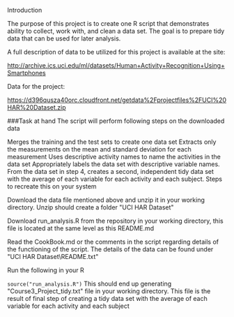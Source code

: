 Introduction

The purpose of this project is to create one R script that demonstrates ability to collect, work with, and clean a data set. The goal is to prepare tidy data that can be used for later analysis.

A full description of data to be utilized for this project is available at the site:

http://archive.ics.uci.edu/ml/datasets/Human+Activity+Recognition+Using+Smartphones

Data for the project:

https://d396qusza40orc.cloudfront.net/getdata%2Fprojectfiles%2FUCI%20HAR%20Dataset.zip

###Task at hand The script will perform following steps on the downloaded data

Merges the training and the test sets to create one data set
Extracts only the measurements on the mean and standard deviation for each measurement
Uses descriptive activity names to name the activities in the data set
Appropriately labels the data set with descriptive variable names.
From the data set in step 4, creates a second, independent tidy data set with the average of each variable for each activity and each subject.
Steps to recreate this on your system

Download the data file mentioned above and unzip it in your working directory. Unzip should create a folder "UCI HAR Dataset"

Download run_analysis.R from the repository in your working directory, this file is located at the same level as this README.md

Read the CookBook.md or the comments in the script regarding details of the functioning of the script. The details of the data can be found under "UCI HAR Dataset\README.txt"

Run the following in your R

 `source("run_analysis.R")`
This should end up generating "Course3_Project_tidy.txt" file in your working directory. This file is the result of final step of creating a tidy data set with the average of each variable for each activity and each subject
